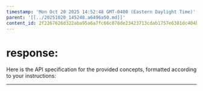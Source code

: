 ```yaml
---
timestamp: 'Mon Oct 20 2025 14:52:48 GMT-0400 (Eastern Daylight Time)'
parent: '[[../20251020_145248.a6496a50.md]]'
content_id: 2f2267626d322aba95a6a7fc66c078de23423713cdab1757e6381dc404b82130
---
```


# response:

Here is the API specification for the provided concepts, formatted according to your instructions:

***
